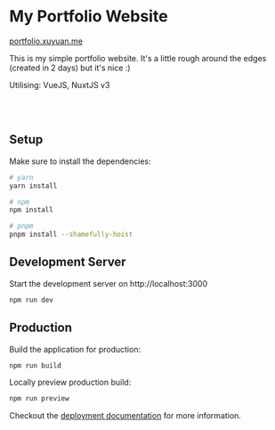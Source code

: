 # My Portfolio Website


<a href="https://portfolio.xuyuan.me/" target="blank">portfolio.xuyuan.me</a>

This is my simple portfolio website. It's a little rough around the edges (created in 2 days) but it's nice :)

Utilising: VueJS, NuxtJS v3

<br/><br/>

## Setup

Make sure to install the dependencies:

```bash
# yarn
yarn install

# npm
npm install

# pnpm
pnpm install --shamefully-hoist
```

## Development Server

Start the development server on http://localhost:3000

```bash
npm run dev
```

## Production

Build the application for production:

```bash
npm run build
```

Locally preview production build:

```bash
npm run preview
```

Checkout the [deployment documentation](https://v3.nuxtjs.org/guide/deploy/presets) for more information.
